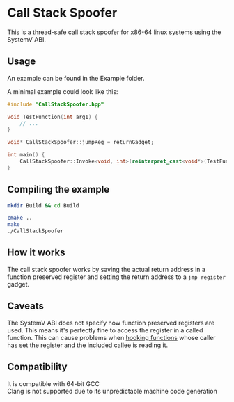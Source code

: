 # Call Stack Spoofer
This is a thread-safe call stack spoofer for x86-64 linux systems using the SystemV ABI.

## Usage
An example can be found in the Example folder.  

A minimal example could look like this:
```c++
#include "CallStackSpoofer.hpp"

void TestFunction(int arg1) {
	// ...
}

void* CallStackSpoofer::jumpReg = returnGadget;

int main() {
	CallStackSpoofer::Invoke<void, int>(reinterpret_cast<void*>(TestFunction), 1337);
}
```

## Compiling the example
```bash
mkdir Build && cd Build

cmake ..
make
./CallStackSpoofer
```

## How it works
The call stack spoofer works by saving the actual return address in a function preserved register and setting the return address to a `jmp register` gadget.

## Caveats
The SystemV ABI does not specify how function preserved registers are used. This means it's perfectly fine to access the register in a called function. This can cause problems when [hooking functions](https://en.wikipedia.org/wiki/Hooking) whose caller has set the register and the included callee is reading it.

## Compatibility
It is compatible with 64-bit GCC  
Clang is not supported due to its unpredictable machine code generation